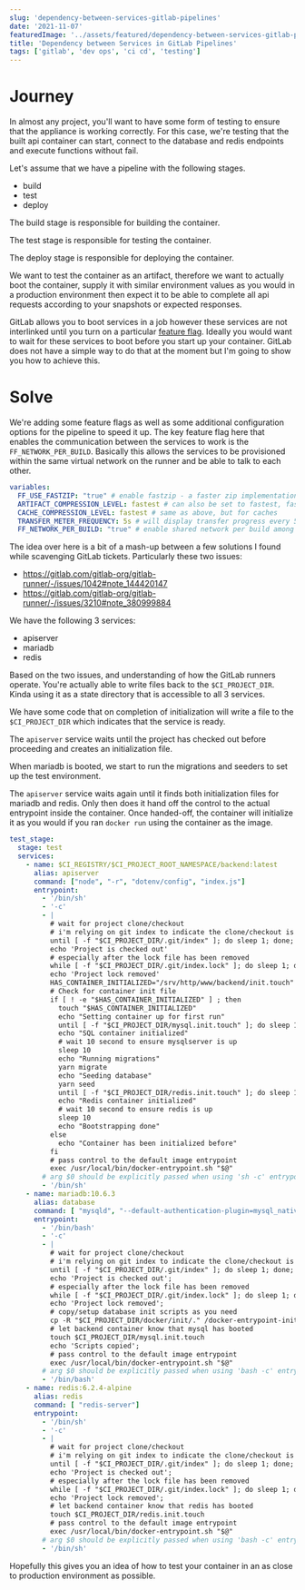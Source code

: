 ```yaml
---
slug: 'dependency-between-services-gitlab-pipelines'
date: '2021-11-07'
featuredImage: '../assets/featured/dependency-between-services-gitlab-pipelines.png'
title: 'Dependency between Services in GitLab Pipelines'
tags: ['gitlab', 'dev ops', 'ci cd', 'testing']
---
```


# Journey

In almost any project, you'll want to have some form of testing to ensure that the appliance is working correctly. For this case, we're testing that the built api container can start, connect to the database and redis endpoints and execute functions without fail.

Let's assume that we have a pipeline with the following stages.

- build
- test
- deploy

The build stage is responsible for building the container.

The test stage is responsible for testing the container.

The deploy stage is responsible for deploying the container.

We want to test the container as an artifact, therefore we want to actually boot the container, supply it with similar environment values as you would in a production environment then expect it to be able to complete all api requests according to your snapshots or expected responses.

GitLab allows you to boot services in a job however these services are not interlinked until you turn on a particular [feature flag](https://gitlab.com/gitlab-org/gitlab-runner/-/issues/1042#note_144420147). Ideally you would want to wait for these services to boot before you start up your container. GitLab does not have a simple way to do that at the moment but I'm going to show you how to achieve this.

# Solve

We're adding some feature flags as well as some additional configuration options for the pipeline to speed it up. The key feature flag here that enables the communication between the services to work is the `FF_NETWORK_PER_BUILD`. Basically this allows the services to be provisioned within the same virtual network on the runner and be able to talk to each other.

```yaml:title=gitlab-ci.yml
variables:
  FF_USE_FASTZIP: "true" # enable fastzip - a faster zip implementation that also supports level configuration.
  ARTIFACT_COMPRESSION_LEVEL: fastest # can also be set to fastest, fast, slow and slowest. If just enabling fastzip is not enough try setting this to fastest or fast.
  CACHE_COMPRESSION_LEVEL: fastest # same as above, but for caches
  TRANSFER_METER_FREQUENCY: 5s # will display transfer progress every 5 seconds for artifacts and remote caches.
  FF_NETWORK_PER_BUILD: "true" # enable shared network per build among services
```

The idea over here is a bit of a mash-up between a few solutions I found while scavenging GitLab tickets. Particularly these two issues:

- https://gitlab.com/gitlab-org/gitlab-runner/-/issues/1042#note_144420147
- https://gitlab.com/gitlab-org/gitlab-runner/-/issues/3210#note_380999884

We have the following 3 services:

- apiserver
- mariadb
- redis

Based on the two issues, and understanding of how the GitLab runners operate. You're actually able to write files back to the `$CI_PROJECT_DIR`. Kinda using it as a state directory that is accessible to all 3 services.

We have some code that on completion of initialization will write a file to the `$CI_PROJECT_DIR` which indicates that the service is ready.

The `apiserver` service waits until the project has checked out before proceeding and creates an initialization file.

When mariadb is booted, we start to run the migrations and seeders to set up the test environment.

The `apiserver` service waits again until it finds both initialization files for mariadb and redis. Only then does it hand off the control to the actual entrypoint inside the container. Once handed-off, the container will initialize it as you would if you ran `docker run` using the container as the image.

```yaml:title=gitlab-ci.yml
test_stage:
  stage: test
  services:
    - name: $CI_REGISTRY/$CI_PROJECT_ROOT_NAMESPACE/backend:latest
      alias: apiserver
      command: ["node", "-r", "dotenv/config", "index.js"]
      entrypoint:
        - '/bin/sh'
        - '-c'
        - |
          # wait for project clone/checkout
          # i'm relying on git index to indicate the clone/checkout is done
          until [ -f "$CI_PROJECT_DIR/.git/index" ]; do sleep 1; done;
          echo 'Project is checked out'
          # especially after the lock file has been removed
          while [ -f "$CI_PROJECT_DIR/.git/index.lock" ]; do sleep 1; done;
          echo 'Project lock removed'
          HAS_CONTAINER_INITIALIZED="/srv/http/www/backend/init.touch"
          # Check for container init file
          if [ ! -e "$HAS_CONTAINER_INITIALIZED" ] ; then
            touch "$HAS_CONTAINER_INITIALIZED"
            echo "Setting container up for first run"
            until [ -f "$CI_PROJECT_DIR/mysql.init.touch" ]; do sleep 1; done;
            echo "SQL container initialized"
            # wait 10 second to ensure mysqlserver is up
            sleep 10
            echo "Running migrations"
            yarn migrate
            echo "Seeding database"
            yarn seed
            until [ -f "$CI_PROJECT_DIR/redis.init.touch" ]; do sleep 1; done;
            echo "Redis container initialized"
            # wait 10 second to ensure redis is up
            sleep 10
            echo "Bootstrapping done"
          else
            echo "Container has been initialized before"
          fi
          # pass control to the default image entrypoint
          exec /usr/local/bin/docker-entrypoint.sh "$@"
        # arg $0 should be explicitly passed when using 'sh -c' entrypoints
        - '/bin/sh'
    - name: mariadb:10.6.3
      alias: database
      command: [ "mysqld", "--default-authentication-plugin=mysql_native_password" ]
      entrypoint:
        - '/bin/bash'
        - '-c'
        - |
          # wait for project clone/checkout
          # i'm relying on git index to indicate the clone/checkout is done
          until [ -f "$CI_PROJECT_DIR/.git/index" ]; do sleep 1; done;
          echo 'Project is checked out';
          # especially after the lock file has been removed
          while [ -f "$CI_PROJECT_DIR/.git/index.lock" ]; do sleep 1; done;
          echo 'Project lock removed';
          # copy/setup database init scripts as you need
          cp -R "$CI_PROJECT_DIR/docker/init/." /docker-entrypoint-initdb.d/
          # let backend container know that mysql has booted
          touch $CI_PROJECT_DIR/mysql.init.touch
          echo 'Scripts copied';
          # pass control to the default image entrypoint
          exec /usr/local/bin/docker-entrypoint.sh "$@"
        # arg $0 should be explicitly passed when using 'bash -c' entrypoints
        - '/bin/bash'
    - name: redis:6.2.4-alpine
      alias: redis
      command: [ "redis-server"]
      entrypoint:
        - '/bin/sh'
        - '-c'
        - |
          # wait for project clone/checkout
          # i'm relying on git index to indicate the clone/checkout is done
          until [ -f "$CI_PROJECT_DIR/.git/index" ]; do sleep 1; done;
          echo 'Project is checked out';
          # especially after the lock file has been removed
          while [ -f "$CI_PROJECT_DIR/.git/index.lock" ]; do sleep 1; done;
          echo 'Project lock removed';
          # let backend container know that redis has booted
          touch $CI_PROJECT_DIR/redis.init.touch
          # pass control to the default image entrypoint
          exec /usr/local/bin/docker-entrypoint.sh "$@"
        # arg $0 should be explicitly passed when using 'bash -c' entrypoints
        - '/bin/sh'
```

Hopefully this gives you an idea of how to test your container in an as close to production environment as possible.
